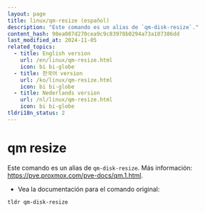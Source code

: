 ```yaml
---
layout: page
title: linux/qm-resize (español)
description: "Este comando es un alias de `qm-disk-resize`."
content_hash: 98ea087d270cea9c9c83978b0294a73a107386dd
last_modified_at: 2024-11-05
related_topics:
  - title: English version
    url: /en/linux/qm-resize.html
    icon: bi bi-globe
  - title: 한국어 version
    url: /ko/linux/qm-resize.html
    icon: bi bi-globe
  - title: Nederlands version
    url: /nl/linux/qm-resize.html
    icon: bi bi-globe
tldri18n_status: 2
---
```

# qm resize

Este comando es un alias de `qm-disk-resize`.
Más información: <https://pve.proxmox.com/pve-docs/qm.1.html>.

- Vea la documentación para el comando original:

`tldr qm-disk-resize`
